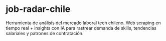 # job-radar-chile
Herramienta de análisis del mercado laboral tech chileno. Web scraping en tiempo real + insights con IA para rastrear demanda de skills, tendencias salariales y patrones de contratación.

